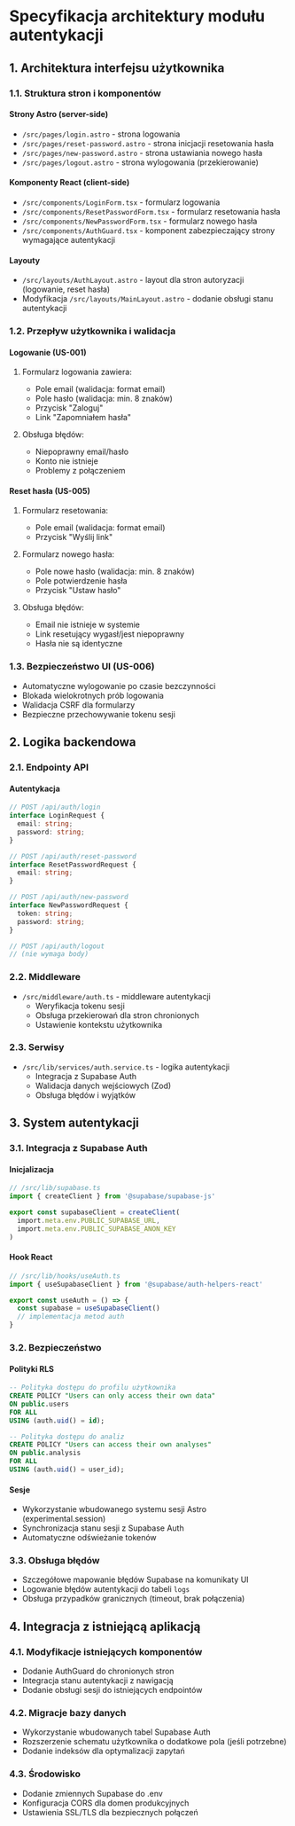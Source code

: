 # Specyfikacja architektury modułu autentykacji

## 1. Architektura interfejsu użytkownika

### 1.1. Struktura stron i komponentów

#### Strony Astro (server-side)
- `/src/pages/login.astro` - strona logowania
- `/src/pages/reset-password.astro` - strona inicjacji resetowania hasła
- `/src/pages/new-password.astro` - strona ustawiania nowego hasła
- `/src/pages/logout.astro` - strona wylogowania (przekierowanie)

#### Komponenty React (client-side)
- `/src/components/LoginForm.tsx` - formularz logowania
- `/src/components/ResetPasswordForm.tsx` - formularz resetowania hasła
- `/src/components/NewPasswordForm.tsx` - formularz nowego hasła
- `/src/components/AuthGuard.tsx` - komponent zabezpieczający strony wymagające autentykacji

#### Layouty
- `/src/layouts/AuthLayout.astro` - layout dla stron autoryzacji (logowanie, reset hasła)
- Modyfikacja `/src/layouts/MainLayout.astro` - dodanie obsługi stanu autentykacji

### 1.2. Przepływ użytkownika i walidacja

#### Logowanie (US-001)
1. Formularz logowania zawiera:
   - Pole email (walidacja: format email)
   - Pole hasło (walidacja: min. 8 znaków)
   - Przycisk "Zaloguj"
   - Link "Zapomniałem hasła"

2. Obsługa błędów:
   - Niepoprawny email/hasło
   - Konto nie istnieje
   - Problemy z połączeniem

#### Reset hasła (US-005)
1. Formularz resetowania:
   - Pole email (walidacja: format email)
   - Przycisk "Wyślij link"

2. Formularz nowego hasła:
   - Pole nowe hasło (walidacja: min. 8 znaków)
   - Pole potwierdzenie hasła
   - Przycisk "Ustaw hasło"

3. Obsługa błędów:
   - Email nie istnieje w systemie
   - Link resetujący wygasł/jest niepoprawny
   - Hasła nie są identyczne

### 1.3. Bezpieczeństwo UI (US-006)
- Automatyczne wylogowanie po czasie bezczynności
- Blokada wielokrotnych prób logowania
- Walidacja CSRF dla formularzy
- Bezpieczne przechowywanie tokenu sesji

## 2. Logika backendowa

### 2.1. Endpointy API

#### Autentykacja
```typescript
// POST /api/auth/login
interface LoginRequest {
  email: string;
  password: string;
}

// POST /api/auth/reset-password
interface ResetPasswordRequest {
  email: string;
}

// POST /api/auth/new-password
interface NewPasswordRequest {
  token: string;
  password: string;
}

// POST /api/auth/logout
// (nie wymaga body)
```

### 2.2. Middleware
- `/src/middleware/auth.ts` - middleware autentykacji
  - Weryfikacja tokenu sesji
  - Obsługa przekierowań dla stron chronionych
  - Ustawienie kontekstu użytkownika

### 2.3. Serwisy
- `/src/lib/services/auth.service.ts` - logika autentykacji
  - Integracja z Supabase Auth
  - Walidacja danych wejściowych (Zod)
  - Obsługa błędów i wyjątków

## 3. System autentykacji

### 3.1. Integracja z Supabase Auth

#### Inicjalizacja
```typescript
// /src/lib/supabase.ts
import { createClient } from '@supabase/supabase-js'

export const supabaseClient = createClient(
  import.meta.env.PUBLIC_SUPABASE_URL,
  import.meta.env.PUBLIC_SUPABASE_ANON_KEY
)
```

#### Hook React
```typescript
// /src/lib/hooks/useAuth.ts
import { useSupabaseClient } from '@supabase/auth-helpers-react'

export const useAuth = () => {
  const supabase = useSupabaseClient()
  // implementacja metod auth
}
```

### 3.2. Bezpieczeństwo

#### Polityki RLS
```sql
-- Polityka dostępu do profilu użytkownika
CREATE POLICY "Users can only access their own data"
ON public.users
FOR ALL
USING (auth.uid() = id);

-- Polityka dostępu do analiz
CREATE POLICY "Users can access their own analyses"
ON public.analysis
FOR ALL
USING (auth.uid() = user_id);
```

#### Sesje
- Wykorzystanie wbudowanego systemu sesji Astro (experimental.session)
- Synchronizacja stanu sesji z Supabase Auth
- Automatyczne odświeżanie tokenów

### 3.3. Obsługa błędów
- Szczegółowe mapowanie błędów Supabase na komunikaty UI
- Logowanie błędów autentykacji do tabeli `logs`
- Obsługa przypadków granicznych (timeout, brak połączenia)

## 4. Integracja z istniejącą aplikacją

### 4.1. Modyfikacje istniejących komponentów
- Dodanie AuthGuard do chronionych stron
- Integracja stanu autentykacji z nawigacją
- Dodanie obsługi sesji do istniejących endpointów

### 4.2. Migracje bazy danych
- Wykorzystanie wbudowanych tabel Supabase Auth
- Rozszerzenie schematu użytkownika o dodatkowe pola (jeśli potrzebne)
- Dodanie indeksów dla optymalizacji zapytań

### 4.3. Środowisko
- Dodanie zmiennych Supabase do .env
- Konfiguracja CORS dla domen produkcyjnych
- Ustawienia SSL/TLS dla bezpiecznych połączeń

